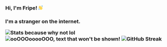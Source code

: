 <h3>Hi, I'm Fripe! <img src="https://raw.githubusercontent.com/twitter/twemoji/master/assets/72x72/1f44b.png" height="14"><h3>

I'm a stranger on the internet.
 

![Stats because why not lol](https://github-readme-stats.vercel.app/api?username=Fripe070&count_private=true&show_icons=true&theme=github_dark&disable_animations=false&border_color=30363d&icon_color=4b8dda)
![ooOOOooooOOO, text that won't be shown!](https://github-readme-stats.vercel.app/api/top-langs/?username=Fripe070&theme=github_dark&layout=compact&border_color=30363d)
![GitHub Streak](https://github-readme-streak-stats.herokuapp.com/?user=Fripe070&theme=github-dark-blue&border=30363d)
